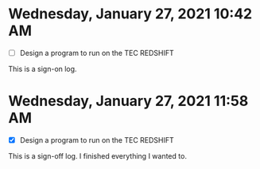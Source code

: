  # Wednesday, January 27, 2021 10:42 AM
- [ ] Design a program to run on the TEC REDSHIFT 

This is a sign-on log. 
 
# Wednesday, January 27, 2021 11:58 AM
- [X] Design a program to run on the TEC REDSHIFT 

 
This is a sign-off log. I finished everything I wanted to.
